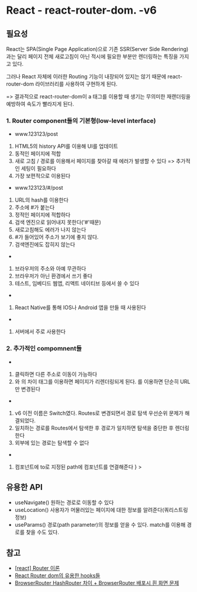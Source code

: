 # React - react-router-dom. -v6

## 필요성

React는 SPA(Single Page Application)으로 기존 SSR(Server Side Rendering)과는 달리 페이지 전체 새로고침이 아닌 적시에 필요한 부분만 렌더링하는 특징을 가지고 있다.

그러나 React 자체에 이러한 Routing 기능이 내장되어 있지는 않기 때문에 react-router-dom 라이브러리를 사용하여 구현하게 된다.

=> 결과적으로 react-router-dom이 a 태그를 이용할 때 생기는 무의미한 재랜더링을 예방하여 속도가 빨라지게 된다.

### 1. Router component들의 기본형(low-level interface)

- <BrowserRouter>
  www.123123/post

1. HTML5의 history API를 이용해 UI를 업데이트
2. 동적인 페이지에 적합
3. 새로 고침 / 경로를 이용해서 페이지를 찾아갈 때 에러가 발생할 수 있다 => 추가적인 세팅이 필요하다
4. 가장 보편적으로 이용된다

- <HashRouter>
  www.123123/#/post

1. URL의 hash를 이용한다
2. 주소에 #가 붙는다
3. 정적인 페이지에 적합하다
4. 검색 엔진으로 읽어내지 못한다('#'때문)
5. 새로고침해도 에러가 나지 않는다
6. #가 들어있어 주소가 보기에 좋지 않다.
7. 검색엔진에도 잡히지 않는다

- <MemoryRouter>

1. 브라우저의 주소와 아예 무관하다
2. 브라우저가 아닌 환경에서 쓰기 좋다
3. 테스트, 임베디드 웹앱, 리액트 네이티브 등에서 쓸 수 있다

- <NativeRouter>

1. React Native를 통해 IOS나 Android 앱을 만들 때 사용된다

- <StaticRouter>

1. 서버에서 주로 사용한다

### 2. 추가적인 compomnent들

- <Link>

1. 클릭하면 다른 주소로 이동이 가능하다
2. <Link>와 <a>의 차이
   <a> 태그를 이용하면 페이지가 리렌더링되게 된다.
   <Link>를 이용하면 단순히 URL만 변경된다

- <Routes>

1. v6 이전 이름은 Switch였다.
   Routes로 변경되면서 경로 탐색 우선순위 문제가 해결되었다.
2. 일치하는 경로를 Routes에서 탐색한 후 경로가 일치하면 탐색을 중단한 후 렌더링한다
3. <Routes> 외부에 있는 <Route> 경로는 탐색할 수 없다

- <Route>

1. <Link> 컴포넌트에 to로 지정된 path에 컴포넌트를 연결해준다
   <Route path="/" element={<Home/>} >

## 유용한 API

- useNavigate()
  원하는 경로로 이동할 수 있다
- useLocation()
  사용자가 머물러있는 페이지에 대한 정보를 알려준다(쿼리스트링 정보)
- useParams()
  경로(path parameter)의 정보를 얻을 수 있다.
  match를 이용해 경로를 찾을 수도 있다.

## 참고

- [[react] Router 이론](https://velog.io/@lllen/react-router)
- [React Router dom의 유용한 hooks들](https://velog.io/@yiyb0603/React-Router-dom%EC%9D%98-%EC%9C%A0%EC%9A%A9%ED%95%9C-hooks%EB%93%A4)
- [BrowserRouter HashRouter 차이 + BrowserRouter 배포시 흰 화면 문제](https://pottatt0.tistory.com/44?category=989402)

